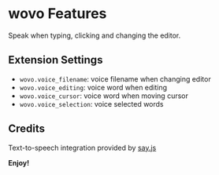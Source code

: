 # wovo Features

Speak when typing, clicking and changing the editor.

## Extension Settings

* `wovo.voice_filename`: voice filename when changing editor
* `wovo.voice_editing`: voice word when editing
* `wovo.voice_cursor`: voice word when moving cursor
* `wovo.voice_selection`: voice selected words

## Credits

Text-to-speech integration provided by [say.js](https://github.com/Marak/say.js/)

**Enjoy!**